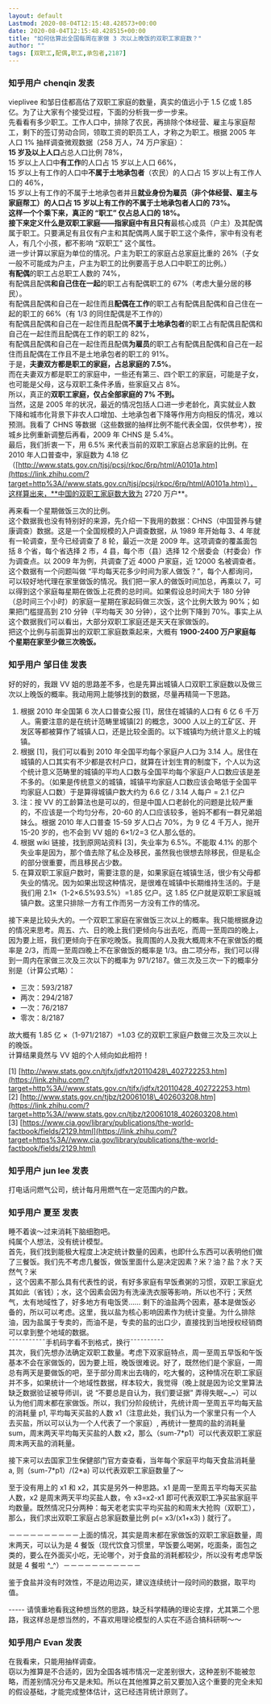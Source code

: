 ```yaml
---
layout: default
Lastmod: 2020-08-04T12:15:48.428573+00:00
date: 2020-08-04T12:15:48.428515+00:00
title: "如何估算出全国每周在家做 3 次以上晚饭的双职工家庭数？"
author: ""
tags: [双职工,配偶,职工,承包者,2187]
---
```



    
### 知乎用户 chenqin​ 发表
    
vieplivee 和邹日佳都高估了双职工家庭的数量，真实的值远小于 1.5 亿或 1.85 亿。为了让大家有个接受过程，下面的分析我一步一步来。  
先看看有多少职工。工作人口中，排除了农民，再排除个体经营、雇主与家庭帮工，剩下的签订劳动合同，领取工资的职员工人，才称之为职工。根据 2005 年人口 1% 抽样调查微观数据（258 万人，74 万户家庭）：  
**15 岁及以上人口**占总人口比例 78%，  
15 岁以上人口中**有工作**的人口占 15 岁以上人口 66%，  
15 岁以上有工作的人口中**不属于土地承包者**（农民）的人口占 15 岁以上有工作人口的 46%，  
15 岁以上有工作的不属于土地承包者并且**就业身份为雇员（**非个体经营、雇主与家庭帮工**）**的人口占 15 岁以上有工作的不属于土地承包者人口的 73%。  
这样一个个乘下来，真正的 **“职工” 仅占总人口的 18%**。  
接下来定义什么是双职工家庭——指家庭中**有且只有**最核心成员（户主）及其配偶属于职工。只要满足有且仅有户主和其配偶两人属于职工这个条件，家中有没有老人，有几个小孩，都不影响 “双职工” 这个属性。  
进一步计算以家庭为单位的情况。户主为职工的家庭占总家庭比重的 26%（子女一般不可能成为户主，户主为职工的比例要高于总人口中职工的比例。）  
**有配偶**的职工占总职工人数的 74%，  
有配偶且配偶**和自己住在一起**的职工占有配偶职工的 67%（考虑大量分居的移民）。  
有配偶且配偶和自己在一起住而且**配偶在工作**的职工占有配偶且配偶和自己住在一起的职工的 66%（有 1/3 的同住配偶是不工作的）  
有配偶且配偶和自己在一起住而且配偶**不属于土地承包者**的职工占有配偶且配偶和自己在一起住而且配偶在工作的职工的 82%，  
有配偶且配偶和自己在一起住而且配偶**为雇员**的职工占有配偶且配偶和自己在一起住而且配偶在工作且不是土地承包者的职工的 91%。  
于是，**夫妻双方都是职工的家庭，占总家庭的 7.5%**。  
而在夫妻双方都是职工的家庭中，一些还有第三、四个职工的家庭，可能是子女，也可能是父母，这与双职工条件矛盾，些家庭又占 8%。  
所以，真正的**双职工家庭，仅占全部家庭的 7% 不到。**  
当然，这是 2005 年的状况，最近的情况包括人口进一步老龄化，真实就业人数下降和城市化背景下非农人口增加、土地承包者下降等作用方向相反的情况，难以预测。我看了 CHNS 等数据（这些数据的抽样比例不能代表全国，仅供参考），按城乡比例重新调整后再看，2009 年 CHNS 是 5.4%。  
最后，我们折衷一下，用 6.5% 来代表当前的双职工家庭占总家庭的比例。在 2010 年人口普查中，家庭数为 4.18 亿（[http://www.stats.gov.cn/tjsj/pcsj/rkpc/6rp/html/A0101a.htm](https://link.zhihu.com/?target=http%3A//www.stats.gov.cn/tjsj/pcsj/rkpc/6rp/html/A0101a.htm)），这样算出来，**中国的双职工家庭数大致为 2720 万户**。  
  
再来看一个星期做饭三次的比例。  
这个数据我也没有特别好的来源，先介绍一下我用的数据：CHNS（中国营养与健康调查）数据。这是一个全国规模的入户调查数据，从 1989 年开始每 3、4 年就有一轮调查，至今已经调查了 8 轮，最近一次是 2009 年。这项调查的覆盖面包括 8 个省，每个省选择 2 市，4 县，每个市（县）选择 12 个居委会（村委会）作为调查点。以 2009 年为例，共调查了近 4000 户家庭，近 12000 名被调查者。  
这个数据有一个问题叫做 “平均每天花多少时间为家人做饭？”，每个人都询问，可以较好地代理在家里做饭的情况。我们把一家人的做饭时间加总，再乘以 7，可以得到这个家庭每星期在做饭上花费的总时间。如果假设总时间大于 180 分钟（总时间三个小时）的家庭一星期在家起码做三次饭，这个比例大致为 90%；如果把门槛提高到 210 分钟（平均每天 30 分钟），这个比例下降到 70%。事实上从这个数据我们可以看出，大部分双职工家庭还是天天在家做饭的。  
把这个比例与前面算出的双职工家庭数乘起来，大概有 **1900-2400 万户家庭每个星期在家至少做三次晚饭。**
    
    
    
    
### 知乎用户 邹日佳​ 发表
    
好的好的，我跟 VV 姐的思路差不多，也是先算出城镇人口双职工家庭数以及做三次以上晚饭的概率。我动用网上能够找到的数据，尽量再精简一下思路。  

1.  根据 2010 年全国第 6 次人口普查公报 \[1\]，居住在城镇的人口有 6 亿 6 千万人。需要注意的是在统计范畴里城镇\[2\] 的概念，3000 人以上的工矿区、开发区等都被算作了城镇人口，还是比较全面的。以下城镇均为统计意义上的城镇。
2.  根据 \[1\]，我们可以看到 2010 年全国平均每个家庭户人口为 3.14 人。居住在城镇的人口其实有不少都是农村户口，就算在计划生育的制度下，个人以为这个统计意义范畴里的城镇的平均人口数与全国平均每个家庭户人口数应该是差不多的。（如果是传统意义的城镇，城镇平均家庭人口数应该会略低于全国平均家庭人口数）于是算得城镇户数大约为 6.6 亿 / 3.14 人每户 = 2.1 亿户
3.  注：按 VV 的工龄算法也是可以的，但是中国人口老龄化的问题是比较严重的，不应该是一个均匀分布，20-60 的人口应该较多，爸妈不都有一群兄弟姐妹么。根据 2010 年人口普查 15-59 岁人口占 70%，为 9 亿 4 千万人，抛开 15-20 岁的，也不会到 VV 姐的 6×1/2=3 亿人那么低的。
4.  根据 wiki 链接，找到原网站资料 \[3\]，失业率为 6.5%。不能取 4.1% 的那个失业率是因为，那个值去除了私企及移民，虽然我也很想去除移民，但是私企的部分很重要，而且移民占少数。
5.  在算双职工家庭户数时，需要注意的是，如果家庭在城镇生活，很少有父母都失业的情况。因为如果出现这种情况，是很难在城镇中长期维持生活的。于是我们用 2.1×（1-2×6.5%93.5%）=1.85 亿户。这 1.85 亿户就是双职工家庭城镇户数。这里只排除一方有工作而另一方没有工作的情况。

接下来是比较头大的。一个双职工家庭在家做饭三次以上的概率。我只能根据身边的情况来思考。周五、六、日的晚上我们更倾向与出去吃，而周一至周四的晚上，因为要上班，我们更倾向于在家吃晚饭。我周围的人及我大概周末不在家做饭的概率是 2/3，而周一至周四晚上不在家做饭的概率是 1/3。由二项分布，我们可以得到一周内在家做三次及三次以下的概率为 971/2187。做三次及三次一下的概率分别是（计算公式略）：  

*   三次：593/2187
*   两次：294/2187
*   一次：76/2187
*   零次：8/2187

故大概有 1.85 亿 ×（1-971/2187）=1.03 亿的双职工家庭户数做三次及三次以上的晚饭。  
计算结果竟然与 VV 姐的个人倾向如此相符！

  
\[1\] [http://www.stats.gov.cn/tjfx/jdfx/t20110428\_402722253.htm](https://link.zhihu.com/?target=http%3A//www.stats.gov.cn/tjfx/jdfx/t20110428_402722253.htm)  
\[2\] [http://www.stats.gov.cn/tjbz/t20061018\_402603208.htm](https://link.zhihu.com/?target=http%3A//www.stats.gov.cn/tjbz/t20061018_402603208.htm)  
\[3\] [https://www.cia.gov/library/publications/the-world-factbook/fields/2129.html](https://link.zhihu.com/?target=https%3A//www.cia.gov/library/publications/the-world-factbook/fields/2129.html)
    
    
    
    
### 知乎用户 jun lee 发表
    
打电话问燃气公司，统计每月用燃气在一定范围内的户数。
    
    
    
    
### 知乎用户 夏至 发表
    
睡不着诶～过来消耗下脑细胞吧。  
纯属个人想法，没有统计模型。  
首先，我们找到能极大程度上决定统计数量的因素，也即什么东西可以表明他们做了三餐饭。我们先不考虑几餐饭，做饭里面什么是决定因素？米？油？盐？水？天然气？米  
，这个因素不那么具有代表性的说，有好多家庭有早饭煮粥的习惯，双职工家庭尤其如此（省钱）；水，这个因素会因为有洗澡洗衣服等影响，所以也不行；天然气，太有地域性了，好多地方有电饭煲…… 剩下的油盐两个因素，基本是做饭必备的，所以可以考虑。这里，我以盐为核心影响因素作为统计变量。为什么排除油，因为盐属于专卖的，而油不是，专卖的盐的出口少，直接找到当地授权经销商可以拿到整个地域的数据。  
ˉˉˉˉˉˉˉˉˉˉˉ手机码字看不到格式，换行ˉˉˉˉˉˉˉˉˉˉ  
其次，我们先想办法确定双职工数量。考虑下双家庭特点，周一至周五早饭和午饭基本不会在家做饭的，因为要上班，晚饭很难说。好了，既然他们是个家庭，一周总有两天是要做饭的吧，至于部分周末出去嗨的，吃大餐的，这种情况在职工家庭并不多，如果统计一个地域性数据，样本较大，我觉得（晚上就是因为论文里算法缺乏数据验证被导师训，说 “不要总是自认为，我们要证据” 弄得失眠~\_~）可以认为他们周末都在家做饭。所以，我们分阶段统计，先统计周一至周五平均每天盐的消耗量 p1, 平均每天买盐的人数 x1（注意此处，我们认为一个家里只有一个人去买盐，所以可以认为一个人代表了一个家庭）, 再统计一整周的盐的消耗量 sum，周末两天平均每天买盐的人数 x2，那么（sum-7\*p1）可以代表双职工家庭周末两天盐的消耗量。

接下来可以去国家卫生保健部门官方查查看，当年每个家庭平均每天食盐消耗量 a, 则（sum-7\*p1）/(2\*a) 可以代表双职工家庭数量了～

至于没有用上的 x1 和 x2，其实是另外一种思路。x1 是周一至周五平均每天买盐人数，x2 是周末两天平均买盐人数，令 x3=x2-x1 即可代表双职工净买盐家庭平均数量。既然情况只分两种：每天老老实实平均买盐的和周末大抢购（双职工），那么，我们求出双职工家庭占总家庭数量比例 p(= x3/(x1+x3) ) 就行了。

－－－－－－－－－－上面的情况，其实是周末都在家做饭的双职工家庭数量，周末两天，可以认为是 4 餐饭（现代饮食习惯里，早饭要么喝粥，吃面条，面包之类的，要么在外面买小吃，无论哪个，对于食盐的消耗都较少，所以没有考虑早饭就是 4 餐啦 ^\_^）－－－－－－－－－－－

鉴于食盐并没有时效性，不是边用边买，建议连续统计一段时间的数据，取平均值。

\----- 请慎重地看我这种想当然的思路，缺乏科学精确的理论支撑，尤其第二个思路，我这样总是想当然的，不喜欢用理论模型的人实在不适合搞科研啊～～
    
    
    
    
### 知乎用户 Evan 发表
    
在我看来，只能用抽样调查。  
窃以为推算是不合适的，因为全国各城市情况一定差别很大，这种差别不能被忽略，而差别情况分布又是未知。所以在其他推算之前又要加入这个重要的完全未知的假设基础，才能完成整体估计，这已经违背统计原则了。
    
    
    

